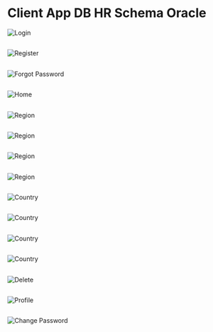 # Client App DB HR Schema Oracle

![Login](/imgreadme/login.png)

##

![Register](/imgreadme/register.png)

##

![Forgot Password](/imgreadme/forgot-password.png)

##

![Home](/imgreadme/home.png)

##

![Region](/imgreadme/region1.png)

##

![Region](/imgreadme/region2.png)

##

![Region](/imgreadme/region3.png)

##

![Region](/imgreadme/region4.png)

##

![Country](/imgreadme/country1.png)

##

![Country](/imgreadme/country2.png)

##

![Country](/imgreadme/country3.png)

##

![Country](/imgreadme/country4.png)

##

![Delete](/imgreadme/delete.png)

##

![Profile](/imgreadme/profile.png)

##

![Change Password](/imgreadme/change-password.png)
